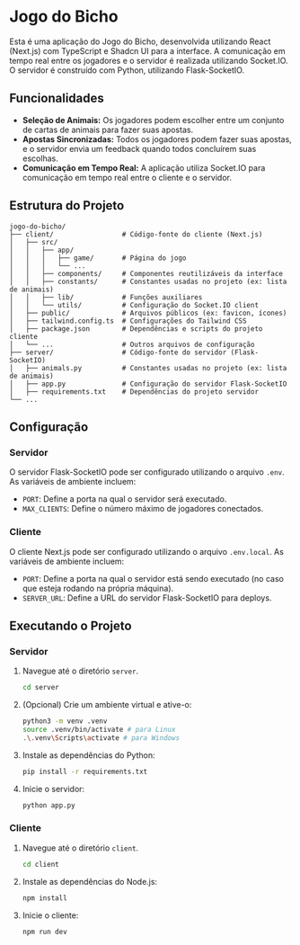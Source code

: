 
# Jogo do Bicho

Esta é uma aplicação do Jogo do Bicho, desenvolvida utilizando React (Next.js) com TypeScript e Shadcn UI para a interface. A comunicação em tempo real entre os jogadores e o servidor é realizada utilizando Socket.IO. O servidor é construído com Python, utilizando Flask-SocketIO.

## Funcionalidades

- **Seleção de Animais:** Os jogadores podem escolher entre um conjunto de cartas de animais para fazer suas apostas.
- **Apostas Sincronizadas:** Todos os jogadores podem fazer suas apostas, e o servidor envia um feedback quando todos concluírem suas escolhas.
- **Comunicação em Tempo Real:** A aplicação utiliza Socket.IO para comunicação em tempo real entre o cliente e o servidor.

## Estrutura do Projeto

```plaintext
jogo-do-bicho/
├── client/                 # Código-fonte do cliente (Next.js)
│   ├── src/
│   │   ├── app/
│   │   │   ├── game/       # Página do jogo
│   │   │   └── ...
│   │   ├── components/     # Componentes reutilizáveis da interface
│   │   ├── constants/      # Constantes usadas no projeto (ex: lista de animais)
│   │   ├── lib/            # Funções auxiliares
│   │   └── utils/          # Configuração do Socket.IO client
│   ├── public/             # Arquivos públicos (ex: favicon, ícones)
│   ├── tailwind.config.ts  # Configurações do Tailwind CSS
│   ├── package.json        # Dependências e scripts do projeto cliente
│   └── ...                 # Outros arquivos de configuração
├── server/                 # Código-fonte do servidor (Flask-SocketIO)
│   ├── animals.py          # Constantes usadas no projeto (ex: lista de animais)
│   ├── app.py              # Configuração do servidor Flask-SocketIO
│   ├── requirements.txt    # Dependências do projeto servidor
└── ...
```

## Configuração

### Servidor

O servidor Flask-SocketIO pode ser configurado utilizando o arquivo `.env`. As variáveis de ambiente incluem:

- `PORT`: Define a porta na qual o servidor será executado.
- `MAX_CLIENTS`: Define o número máximo de jogadores conectados.

### Cliente

O cliente Next.js pode ser configurado utilizando o arquivo `.env.local`. As variáveis de ambiente incluem:

- `PORT`: Define a porta na qual o servidor está sendo executado (no caso que esteja rodando na própria máquina).
- `SERVER_URL`: Define a URL do servidor Flask-SocketIO para deploys.

## Executando o Projeto

### Servidor

1. Navegue até o diretório `server`.

   ```bash
   cd server
   ```

2. (Opcional) Crie um ambiente virtual e ative-o:

   ```bash
   python3 -m venv .venv
   source .venv/bin/activate # para Linux
   .\.venv\Scripts\activate # para Windows
   ```

3. Instale as dependências do Python:

   ```bash
   pip install -r requirements.txt
   ```

4. Inicie o servidor:

   ```bash
   python app.py
   ```

### Cliente

1. Navegue até o diretório `client`.

   ```bash
   cd client
   ```

2. Instale as dependências do Node.js:

   ```bash
   npm install
   ```

3. Inicie o cliente:

   ```bash
   npm run dev
   ```
